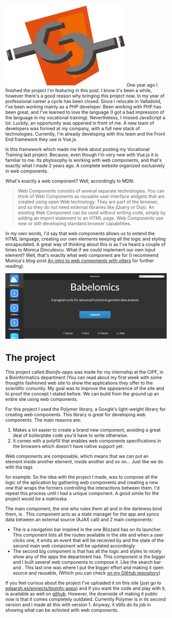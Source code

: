 ![web components log](./webcomponents.png)
One year ago I finished the project I'm featuring in this post. I know it's been a while, however there's a good reason why bringing this project now. In my year of professional career a cycle has been closed. Since I relocate in Valladolid, I've been working mainly as a PHP developer. Been working with PHP has been great, and I've learned to love the language (I got a bad impression of the language in my vocational training). Nevertheless, I missed JavaScript a lot. Luckily, an opportunity was oppened in front of me. A new team of developers was formed at my company, with a full new stack of technologies. Currently, I'm already developing with this team and the Front End framework they use is Vue.js.

Is this framework which made me think about posting my Vocational Training last project. Because, even though I'm very new with Vue.js it is familiar to me. Its phylosophy is working with web components, and that's exactly what I made 2 years ago. A complete website organized exclusively in web components.

What's exactly a web component? Well, accordingly to MDN:

> Web Components consists of several separate technologies. You can think of Web Components as reusable user interface widgets that are created using open Web technology. They are part of the browser, and so they do not need external libraries like jQuery or Dojo. An existing Web Component can be used without writing code, simply by adding an import statement to an HTML page. Web Components use new or still-developing standard browser capabilities.

In my own words, I'd say that web components allows us to extend the HTML language, creating our own elements keeping all the logic and styling encapsulated. A great way of thinking about this is as I've heard a couple of times to Monica Dinculescu. What if we could implement our own input element? Well, that's exactly what web component are for (I recommend Monica's blog-post [An intro to web components with otters](https://meowni.ca/posts/web-components-with-otters/) for further reading). 

![bioinfo-apps screenshot](./bioinfo-apps-screenshot.jpg)

# The project

This project called *Bioinfo-apps* was made for my internship at the CIPF, in a Bioinformatics department (You can read about my first week with some thoughts fashioned web site to show the applications they offer to the scientific comunity. My goal was to improve the appearence of the site and to proof the concept I stated before. We can build from the ground up an entire site using web components.

For this project I used the Polymer library, a Google's light-weight library for creating web components. This library is great for developing web components. The main reasons are:

1. Makes a lot easier to create a brand new component, avoiding a great deal of boilerplate code you'd have to write otherwise.
2. It comes with a polyfill that enables web components specifications in the browsers which doesn't have native support yet.

Web components are composable, which means that we can put an element inside another element, inside another and so on... Just like we do with tha tags <table> <thead> <tbody> for example. So the idea with the project I made, was to compose all the logic of the aplication by gathering web components and creating a new one that wraps the formers controlling the interactions between them. I'd repeat this process until I had a unique component. A good simile for the project would be a matrioska.

The main component, the one who rules them all and in the darkness bind them, is <bioinf-app>. This component acts as a state manager for the app and syncs data between an external source (AJAX call) and 2 main components:

* The <bz-collection> is a navigation bar inspired in the one Blizzard has on its launcher. This component lists all the routes available in the site and when a user clicks one, it emits an event that will be recieved by <bioinf-app> and the state of the second main web component will be updated accordingly
* The second big component is <app-info> that has all the logic and styles to nicely show any of the apps the department has. This component is the bigger and I built several web components to compose it. Like the search bar and <img-slider>. This last one was where I put the bigger effort and making it open source and reusable, (Which you can check [on my GitHub repository](https://github.com/edgarshurtado/img-slider))

If you feel curious about the project I've uploaded it on this site (just go to [edgarsh.es/projects/bioinfo-apps](http://edgarsh.es/projects/bioinfo-apps)) and if you want the code and play with it, is available as well on [github](https://github.com/edgarshurtado/bioif-apps). However, the downside of making it public now is that it comes completely outdated. Currently Polymer is in its second version and I made all this with version 1. Anyway, it stills do its job in showing what can be achivied with web components.
